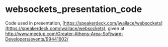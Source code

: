 websockets_presentation_code
============================

Code used in presentation, [https://speakerdeck.com/jwallace/websockets](https://speakerdeck.com/jwallace/websockets), given at http://www.meetup.com/Greater-Athens-Area-Software-Developers/events/99441602/

